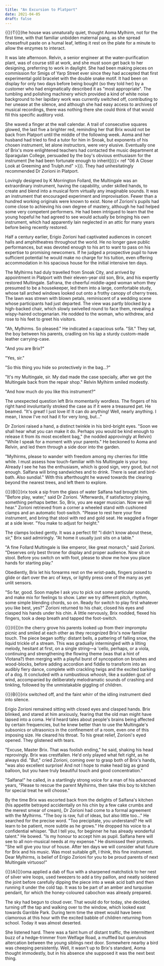 ```yaml
---
title: "An Excursion to Platport"
date: 2021-04-05
draft: false
---
```


{{<glyph>}}T{{</glyph>}}he house was unnaturally quiet, thought Aoma Mylhirm, not for the first time, with that familiar unbidden maternal pang, as she spread cheesefruit paste on a humal leaf, letting it rest on the plate for a minute to allow the enzymes to interact.

It was late afternoon. Relvin, a senior engineer at the water-purification plant, was of course still at work, and she must soon get back to her designing, preferring to work in daylight. She had been making pieces on commission for Smigs of Yarp Street ever since they had accepted that first experimental gold bracelet with the double snake motif. It had been on display for only two days before being bought (so they told her) by a customer who had enigmatically described it as "most appropriate". The tumbling and polishing machinery which provided a kind of white noise background to her lapidary work was currently switched off, contributing to her unease at the silence, and although she had easy access to archives of musical recordings, there was nothing there she could think of that would fill this specific auditory void.

She waved a finger at the wall calendar. A trail of consecutive squares glowed, the last five a brighter red, reminding her that Brix would not be back from Platport until the middle of the following week. Aoma and her husband had tried to find a tutor for him in Snoak, but exponents of his chosen instrument, let alone instructors, were very elusive. Eventually one of Brix's more enlightened teachers had contacted the music department at Sparagulan College, persuaded by the boy's obvious enthusiasm for the instrument [he had been fortunate enough to inherit]({{< ref "06 A Closer Look at Greeming and Trulph.md" >}}). They had unhesitatingly recommended Dr Zorioni in Platport.

Lovingly designed by K Morrington Follard, the Multingale was an extraordinary instrument, having the capability, under skilled hands, to create and blend into a musical form virtually any imaginable sounds. It was an instrument that encouraged experiment and improvisation. Fewer than a hundred working originals were known to exist. None of Zorioni's pupils had come close to achieving his own degree of mastery, although he had helped some very competent performers. He had been intrigued to learn that the young hopeful he had agreed to see would actually be bringing his own instrument, which had apparently lain neglected in an attic for many years before being recently restored.

Half a century earlier, Erigio Zorioni had captivated audiences in concert halls and amphitheatres throughout the world. He no longer gave public performances, but was devoted enough to his art to want to pass on his expertise to promising newcomers. If he judged a prospective pupil to have sufficient potential he would make no charge for his tuition, even offering accommodation in his spacious house for the initial intensive ten days.

The Mylhirms had duly travelled from Snoak City, and arrived by appointment in Platport with their eleven-year old son, Brix, and his expertly restored Multingale. Safrana, the cheerful middle-aged woman whom they presumed to be a housekeeper, led them into a large, comfortable study, whose tall arched windows looked out onto a frothy canopy of cherry trees. The lawn was strewn with blown petals, reminiscent of a wedding scene whose participants had just departed. The view was partly blocked by a high-backed chair, which slowly swivelled round to face them, revealing a wispy-haired octogenarian. He nodded to the woman, who withdrew, and rose to his feet to greet his visitors.

"Ah, Mylhirms. So pleased." He indicated a capacious sofa. "Sit." They sat, the boy between his parents, cradling on his lap a sturdy custom-made leather carrying-case.

"And you are Brix?"

"Yes, sir."

"So this thing you hide so protectively in the bag…?"

"It's my Multingale, sir. My dad made the case specially, after we got the Multingale back from the repair shop." Relvin Mylhirm smiled modestly.

"And how much do you like this instrument?"

The unexpected question left Brix momentarily wordless. The fingers of his right hand involuntarily stroked the case as if it were a treasured pet. He beamed. "It's great! I just love it! It can do anything! Well, nearly anything. I mean, I know I've not had it for very long, but…"

Dr Zorioni raised a hand, a distinct twinkle in his bird-bright eyes. "Soon we shall hear what you can make it do. Perhaps you would be kind enough to release it from its most excellent bag," (he nodded approvingly at Relvin) "While I speak for a moment with your parents." He beckoned to Aoma and Relvin, and led them through a side door into the garden.

"Mylhirms, please to wander with freedom among my cherries for little while. I must assess how touch-familiar with his Multingale is your boy. Already I see he has the enthusiasm, which is good sign, very good, but not enough. Salfana will bring sandwiches and to drink. There is seat and bird-bath. Also sundial." With this afterthought he waved towards the clearing beyond the nearest trees, and left them to explore.



{{<glyph>}}B{{</glyph>}}rix took a sip from the glass of water Salfana had brought him. "Before play, water," said Dr Zorioni. "Afterwards, if satisfactory playing, something perhaps better. So, Brix, you are eager musician. Now we will hear." Zorioni retrieved from a corner a wheeled stand with cushioned clamps and an automatic foot-switch. "Please to rest here your fine instrument, and bring that stool with red and gold seat. He waggled a finger at a side lever. "You make to adjust for height."

The clamps locked gently. It was a perfect fit! "I didn't know about these, sir," Brix said admiringly. "At home it usually just sits on a table."

"A fine Follard Multingale is like emperor, like great monarch," said Zorioni. "Deserves only best throne for display and proper audience. Now sit on stool. Before you switch on with foot, please to show me how you place hands for starting play."

Obediently, Brix let his forearms rest on the wrist-pads, fingers poised to glide or dart over the arc of keys, or lightly press one of the many as yet unlit sensors.

"So far, good. Soon maybe I ask you to pick out some particular sounds, and make mix for feelings to show. Later we try different pitch, rhythm, some simple blending chords, so on. Ready for switch to play first whatever you like best, yes?" Zorioni returned to his chair, closed his eyes and clasped his hands under his chin. A little nervously, Brix nodded, flexed his fingers, took a deep breath and tapped the foot-switch.



{{<glyph>}}I{{</glyph>}}n the cherry grove his parents looked up from their impromptu picnic and smiled at each other as they recognized Brix's now familiar touch. The piece began softly: distant bells, a pattering of falling snow, the liquid trickle of a stream. This was gradually intermingled with a lilting melody, hesitant at first, on a single string—a 'cello, perhaps, or a viola, continuing and strengthening the flowing theme (was that a hint of Vlotana?) then merging with a playful burst of syncopation on brushes and wood-blocks, before adding accordion and fiddle to transform into an audibly fiery dance, complete with crackling twigs and the excited barking of a dog. It concluded with a rumbustious *whoosh*, like a sudden gust of wind, accompanied by deliberately melodramatic sounds of crashing and tinkling, followed by the unmistakable giggling of children. 



{{<glyph>}}B{{</glyph>}}rix switched off, and the faint whirr of the idling instrument died into silence.

Erigio Zorioni remained sitting with closed eyes and clasped hands. Brix blinked, and stared at him anxiously, fearing that the old man might have lapsed into a coma. He'd heard tales about people's brains being affected by certain frequencies, but he knew better than to use the Multingale's subsonics or ultrasonics in the confinement of a room, even one of this imposing size. He cleared his throat. To his great relief, Zorioni's eyed opened. They glistened with tears.

"Excuse, Master Brix. That was foolish ending," he said, shaking his head reprovingly. Brix was crestfallen. He'd only played what felt right, as he always did. "*But*," cried Zorioni, coming over to grasp both of Brix's hands, "was also excellent surprise! And not I hope to make head big as grand balloon, but you have truly beautiful touch and good concentration."

"Salfana!" he called, in a startlingly strong voice for a man of his advanced years, "Please to rescue the parent Mylhirms, then take this boy to kitchen for special treat he will choose."

By the time Brix was escorted back from the delights of Salfana's kitchen (his appetite betrayed accidentally on his chin by a few cake crumbs and the merest smear of cream), Dr Zorioni had come to a formal agreement with the Mylhirms. "The boy is raw, full of ideas, but also little too…" He searched for the precise word. "Too precipitate, you understand? He will learn to be patient, more subtle as he grows." He dropped his voice to a confidential whisper. "But I tell you, for beginner he has already wonderful talent." He bowed. "Is my honour to accept him as pupil. Salfana here will see to all non-musical needs at my expense." He dismissed their protests. "She will give you tour of house. After ten days we will consider what future for Brix and his music. Was most suitable gift, I think, this fine instrument. Dear Mylhirms, is belief of Erigio Zorioni for you to be proud parents of next Multingale virtuoso!"



{{<glyph>}}A{{</glyph>}}oma applied a dab of flux with a sharpened matchstick to her nest of silver wire loops, used tweezers to add a tiny paillon, and neatly soldered the joint before carefully dipping the piece into a weak acid bath and then running it under the cold tap. It was to be part of an amber and turquoise pendant, for which the honey-coloured cabochon was already prepared. 

The sky had begun to cloud over. That would do for today, she decided, turning off the tap and walking over to the window, which looked east towards Garrible Park. During term time the street would have been clamorous at this hour with the excited babble of children returning from school. Today it was almost deserted. 

She listened hard. There was a faint hum of distant traffic, the intermittent buzz of a hedge-trimmer from Welfage Road, a muffled but querulous altercation between the young siblings next door. Somewhere nearby a bird was cheeping persistently. Well, it wasn't up to Brix's standard, Aoma thought immodestly, but in his absence she supposed it was the next best thing.